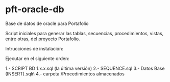 # pft-oracle-db
Base de datos de oracle para Portafolio


Script iniciales para generar las tablas, secuencias, procedimientos, vistas, entre otras, del proyecto Portafolio.


Intrucciones de instalación:

Ejecutar en el siguiente orden:

1.- SCRIPT BD 1.x.x.sql (la última versión)
2.- SEQUENCE.sql
3.- Datos Base (INSERT).sqlñ
4.- carpeta /Procedimientos almacenados